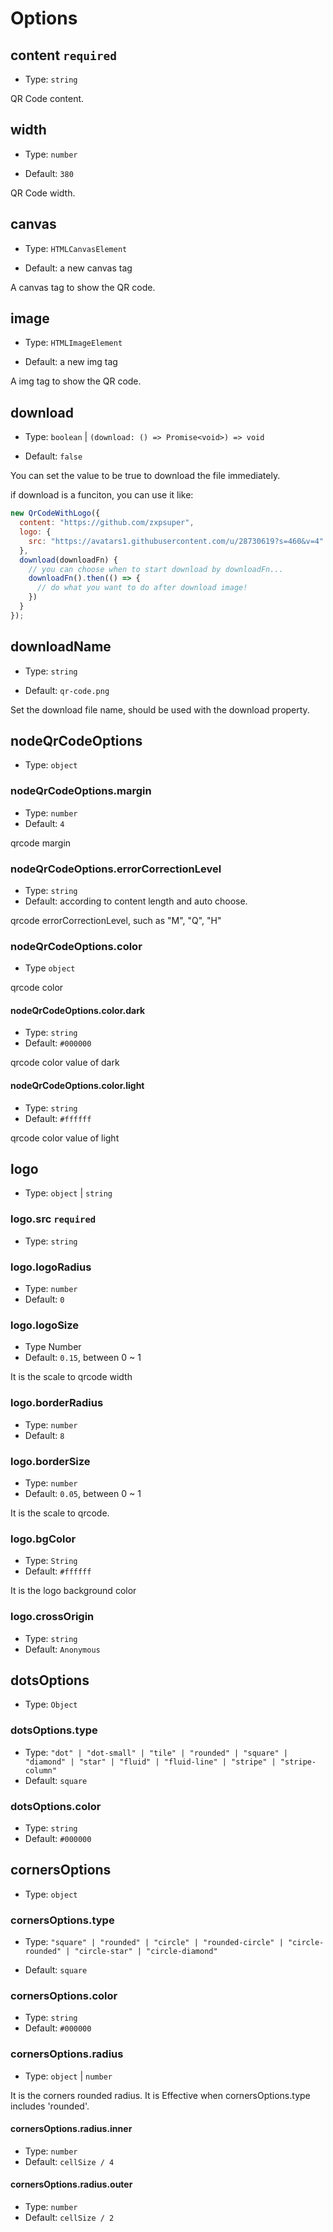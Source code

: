 # Options

## content `required`

- Type: `string`

QR Code content.

## width

- Type: `number`

- Default: `380`

QR Code width.

## canvas

- Type: `HTMLCanvasElement`

- Default: a new canvas tag

A canvas tag to show the QR code.

## image

- Type: `HTMLImageElement`

- Default: a new img tag

A img tag to show the QR code.

## download

- Type: `boolean` | `(download: () => Promise<void>) => void`

- Default: `false`

You can set the value to be true to download the file immediately.

if download is a funciton, you can use it like:

```js
new QrCodeWithLogo({
  content: "https://github.com/zxpsuper",
  logo: {
    src: "https://avatars1.githubusercontent.com/u/28730619?s=460&v=4"
  },
  download(downloadFn) {
    // you can choose when to start download by downloadFn...
    downloadFn().then(() => {
      // do what you want to do after download image!
    })
  }
});
```

## downloadName

- Type: `string`

- Default: `qr-code.png`

Set the download file name, should be used with the download property.

## nodeQrCodeOptions

- Type: `object`

### nodeQrCodeOptions.margin

- Type: `number`
- Default: `4`

qrcode margin

### nodeQrCodeOptions.errorCorrectionLevel

- Type: `string`
- Default: according to content length and auto choose.

qrcode errorCorrectionLevel, such as "M", "Q", "H"

### nodeQrCodeOptions.color

- Type `object`

qrcode color

#### nodeQrCodeOptions.color.dark

- Type: `string`
- Default: `#000000`

qrcode color value of dark

#### nodeQrCodeOptions.color.light

- Type: `string`
- Default: `#ffffff`

qrcode color value of light

## logo

- Type: `object` | `string`

### logo.src `required`

- Type: `string`

### logo.logoRadius

- Type: `number`
- Default: `0`

### logo.logoSize

- Type Number
- Default: `0.15`, between 0 ~ 1

It is the scale to qrcode width

### logo.borderRadius

- Type: `number`
- Default: `8`

### logo.borderSize

- Type: `number`
- Default: `0.05`, between 0 ~ 1

It is the scale to qrcode.

### logo.bgColor

- Type: `String`
- Default: `#ffffff`

It is the logo background color

### logo.crossOrigin

- Type: `string`
- Default: `Anonymous`

## dotsOptions

- Type: `Object`

### dotsOptions.type

- Type: `"dot"
| "dot-small"
| "tile"
| "rounded"
| "square"
| "diamond"
| "star"
| "fluid"
| "fluid-line"
| "stripe"
| "stripe-column"`
- Default: `square`

### dotsOptions.color

- Type: `string`
- Default: `#000000`

## cornersOptions

- Type: `object`

### cornersOptions.type
- Type: `"square"
  | "rounded"
  | "circle"
  | "rounded-circle"
  | "circle-rounded"
  | "circle-star"
  | "circle-diamond"`

- Default: `square`

### cornersOptions.color
- Type: `string`
- Default: `#000000`

### cornersOptions.radius

- Type: `object` | `number`

It is the corners rounded radius. It is Effective when cornersOptions.type includes 'rounded'.

#### cornersOptions.radius.inner

- Type: `number`
- Default: `cellSize / 4`

#### cornersOptions.radius.outer

- Type: `number`
- Default: `cellSize / 2`


<Tongji/>